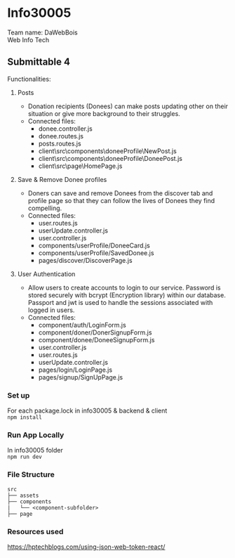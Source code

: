 # Info30005
Team name: DaWebBois  
Web Info Tech  

## Submittable 4
Functionalities:
1. Posts
    * Donation recipients (Donees) can make posts updating other on their situation or give more background
    to their struggles.
    * Connected files:
        * donee.controller.js
        * donee.routes.js
        * posts.routes.js
        * client\src\components\doneeProfile\NewPost.js
        * client\src\components\doneeProfile\DoneePost.js
        * client\src\page\HomePage.js

2. Save & Remove Donee profiles
    * Doners can save and remove Donees from the discover tab and profile page so that they can follow the lives of Donees they find compelling. 
    * Connected files:
        * user.routes.js
        * userUpdate.controller.js
        * user.controller.js
        * components/userProfile/DoneeCard.js
        * components/userProfile/SavedDonee.js
        * pages/discover/DiscoverPage.js

3. User Authentication
    * Allow users to create accounts to login to our service. Password is stored securely with bcrypt (Encryption library) within our database. Passport and jwt is used to handle the sessions associated with logged in users.
    * Connected files:
        * component/auth/LoginForm.js
        * component/doner/DonerSignupForm.js
        * component/donee/DoneeSignupForm.js
        * user.controller.js
        * user.routes.js
        * userUpdate.controller.js
        * pages/login/LoginPage.js
        * pages/signup/SignUpPage.js


### Set up
For each package.lock in info30005 & backend & client  
`npm install`

### Run App Locally
In info30005 folder  
`npm run dev`

### File Structure 

    src
    ├── assets
    ├── components
    |   └── <component-subfolder>
    ├── page

### Resources used

https://hptechblogs.com/using-json-web-token-react/
